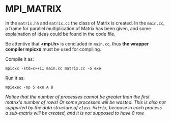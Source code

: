 # MPI_MATRIX

In the `matrix.hh` and `matrix.cc` the class of Matrix is created. In the `main.cc`, a frame for parallel multiplication of Matrix has been given, and some explaination of ideas could be found in the code file.

Be attentive that **<mpi.h>** is concluded in `main.cc`, thus **the wrapper compiler mpicxx** must be used for compiling.

Compile it as:

`mpicxx -std=c++11 main.cc matrix.cc -o exe`

Run it as:

`mpiexec -np 5 exe A B`

*Notice that the number of processes cannot be greater than the first matrix's number of rows! Or some processes will be wasted. This is also not supported by the data structure of `class Matrix`, because in each process a sub-matrix will be created, and it is not supposed to have 0 row.*

